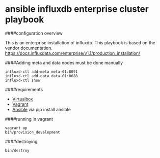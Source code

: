 ansible influxdb enterprise cluster playbook
=================================

####configuration overview

This is an enterprise installation of influxdb. This playbook is based on the vendor documentation. https://docs.influxdata.com/enterprise/v1.1/production_installation/

####Adding meta and data nodes must be done manually

    influxd-ctl add-meta meta-01:8091
    influxd-ctl add-data data-01:8088
    influxd-ctl show

####requirements

* [Virtualbox](https://www.virtualbox.org/wiki/Downloads)
* [Vagrant](http://www.vagrantup.com/downloads)
* [Ansible](http://www.ansible.com) via pip install ansible

####running in vagrant

    vagrant up
    bin/provision_development

####destroying

    bin/destroy
